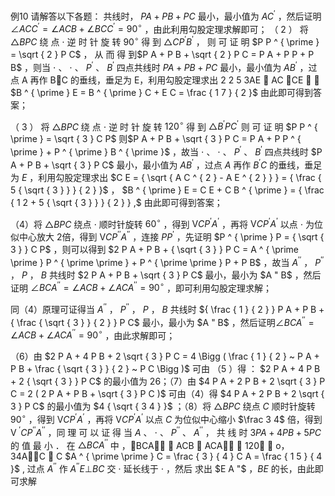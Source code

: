 例10 请解答以下各题： 共线时， $P A + P B + P C$ 最小，最小值为 $A C ^ { \prime }$ ，然后证明 $\angle A C C ^ { \prime } = \angle A C B + \angle B C C ^ { \prime } = 9 0 ^ { \circ }$ ，由此利用勾股定理求解即可；
（ 2 ） 将 $\triangle B P C$ 绕 点 $\cdot$ 逆 时 针 旋 转 $9 0 ^ { \circ }$ 得 到 $\triangle C P ^ { \prime } B ^ { \prime }$ ， 则 可 证 明 $P P ^ { \prime } = \sqrt { 2 } P C$ ， 从 而 得 到$P A + P B + \sqrt { 2 } P C = P A + P P + P B$ ，则当 $\cdot$ 、 $\cdot$ 、 $P ^ { \prime }$ 、 $B ^ { \prime }$ 四点共线时 $P A + P B + P C$ 最小，最小值为 $A B ^ { \prime }$ ，过点 A 再作 BC 的垂线，垂足为 E，利用勾股定理求出 2 2 5 3AE  AC CE  ， $B ^ { \prime } E = B ^ { \prime } C + E C = \frac { 1 7 } { 2 }$ 由此即可得到答案；

（ 3 ） 将 $\triangle B P C$ 绕 点 $\cdot$ 逆 时 针 旋 转 $1 2 0 ^ { \circ }$ 得 到 $\triangle B ^ { \prime } P C ^ { \prime }$ 则 可 证 明 $P P ^ { \prime } = \sqrt { 3 } C P$ 则$P A + P B + \sqrt { 3 } P C = P A + P P ^ { \prime } + P ^ { \prime } B ^ { \prime }$ ，故当 $\cdot$ 、 $\cdot$ 、 $P ^ { \prime }$ 、 $B ^ { \prime }$ 四点共线时 $P A + P B + \sqrt { 3 } P C$ 最小，最小值为 $A B ^ { \prime }$ ，过点 $A$ 再作 $B ^ { \prime } C$ 的垂线，垂足为 $E$ ，利用勾股定理求出 $C E = { \sqrt { A C ^ { 2 } - A E ^ { 2 } } } = { \frac { 5 { \sqrt { 3 } } } { 2 } }$ ， $B ^ { \prime } E = C E + C B ^ { \prime } = { \frac { 1 2 + 5 { \sqrt { 3 } } } { 2 } } ,$ 由此即可得到答案；

（4）将 $\triangle B P C$ 绕点 $\cdot$ 顺时针旋转 $6 0 ^ { \circ }$ ，得到 $\mathrm { V } C P ^ { \prime } A ^ { \prime }$ ，再将 $\mathrm { V } C P ^ { \prime } A ^ { \prime }$ 以点 $\cdot$ 为位似中心放大 2倍，得到 $\mathrm { V } C P ^ { \prime \prime } A ^ { \prime \prime }$ ，连接 $P P ^ { \prime }$ ，先证明 $P ^ { \prime } P = { \sqrt { 3 } } C P$ ，则可以得到 $2 P A + P B + { \sqrt { 3 } } P C = A ^ { \prime \prime } P ^ { \prime \prime } + P ^ { \prime \prime } P + P B$ ，故当 $A ^ { \prime \prime }$ ， $P ^ { \prime \prime }$ ， $P$ ， $B$ 共线时 $2 P A + P B + \sqrt { 3 } P C$ 最小，最小为 $A " B$ ，然后证明 $\angle B C A ^ { \prime \prime } = \angle A C B + \angle A C A ^ { \prime \prime } = 9 0 ^ { \circ }$ ，即可利用勾股定理求解；

同（4）原理可证得当 $A ^ { \prime \prime }$ ， $P ^ { \prime \prime }$ ， $P$ ， $B$ 共线时 ${ \frac { 1 } { 2 } } P A + P B + { \frac { \sqrt { 3 } } { 2 } } P C$ 最小，最小为 $A " B$ ，然后证明$\angle B C A ^ { \prime \prime } = \angle A C B + \angle A C A ^ { \prime \prime } = 9 0 ^ { \circ }$ ，由此求解即可；

（6）由 $2 P A + 4 P B + 2 \sqrt { 3 } P C = 4 \Bigg ( \frac { 1 } { 2 } ~ P A + P B + \frac { \sqrt { 3 } } { 2 } ~ P C \Bigg )$ 可由 （5 ）得 ： $2 P A + 4 P B + 2 { \sqrt { 3 } } P C$ 的最小值为 26；（7）由 $4 P A + 2 P B + 2 \sqrt { 3 } P C = 2 ( 2 P A + P B + \sqrt { 3 } P C )$ 可由（4）得 $4 P A + 2 P B + 2 \sqrt { 3 } P C$ 的最小值为 $4 { \sqrt { 3 4 } }$ ；（8）将 $\triangle B P C$ 绕点 $C$ 顺时针旋转 $9 0 ^ { \circ }$ ，得到 $\mathrm { V } C P ^ { \prime } A ^ { \prime }$ ，再将 $\mathrm { V } C P ^ { \prime } A ^ { \prime }$ 以点 $C$ 为位似中心缩小 $\frac 3 4$ 倍，得到V ${ } ^ { \prime } C P ^ { \prime \prime } A ^ { \prime \prime }$ ，同 理 可 以 证 得 当 $A$ 、 $\cdot$ 、 $P ^ { \prime \prime }$ 、 $A ^ { \prime \prime }$ ， 共 线 时 $3 P A + 4 P B + 5 P C$ 的 值 最 小 ． 在 $\triangle B C A ^ { \prime \prime }$ 中 ，BCA  ACB  ACA  120∠ ∠ o， 34AC  C $A ^ { \prime \prime } C = \frac { 3 } { 4 } C A = \frac { 1 5 } { 4 }$ , 过点 $A ^ { \prime \prime }$ 作 $A ^ { \prime \prime } E \bot B C$ 交 $\cdot$ 延长线于 $\cdot$ ，然后 求出 $E A "$ ，$B E$ 的长，由此即可求解
